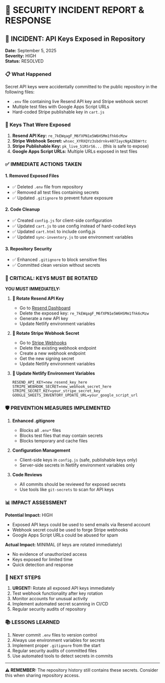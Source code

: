 # 🔐 SECURITY INCIDENT REPORT & RESPONSE

## 🚨 INCIDENT: API Keys Exposed in Repository

**Date:** September 5, 2025  
**Severity:** HIGH  
**Status:** RESOLVED

### 📋 What Happened
Secret API keys were accidentally committed to the public repository in the following files:
- `.env` file containing live Resend API key and Stripe webhook secret
- Multiple test files with Google Apps Script URLs
- Hard-coded Stripe publishable key in `cart.js`

### 🔑 Keys That Were Exposed
1. **Resend API Key:** `re_7kEWqagF_M6fXPN1e5W6HSMm1fhk6cMzw`
2. **Stripe Webhook Secret:** `whsec_XYRXQYz3sbdrnkv407IaycNgAZ8bWrtc`
3. **Stripe Publishable Key:** `pk_live_51RSrS6...` (this is safe to expose)
4. **Google Apps Script URLs:** Multiple URLs exposed in test files

### ✅ IMMEDIATE ACTIONS TAKEN

#### 1. **Removed Exposed Files**
- ✅ Deleted `.env` file from repository
- ✅ Removed all test files containing secrets
- ✅ Updated `.gitignore` to prevent future exposure

#### 2. **Code Cleanup**
- ✅ Created `config.js` for client-side configuration
- ✅ Updated `cart.js` to use config instead of hard-coded keys
- ✅ Updated `cart.html` to include config.js
- ✅ Updated `sync-inventory.js` to use environment variables

#### 3. **Repository Security**
- ✅ Enhanced `.gitignore` to block sensitive files
- ✅ Committed clean version without secrets

### 🚨 CRITICAL: KEYS MUST BE ROTATED

**YOU MUST IMMEDIATELY:**

1. **🔄 Rotate Resend API Key**
   - Go to [Resend Dashboard](https://resend.com/api-keys)
   - Delete the exposed key: `re_7kEWqagF_M6fXPN1e5W6HSMm1fhk6cMzw`
   - Generate a new API key
   - Update Netlify environment variables

2. **🔄 Rotate Stripe Webhook Secret**
   - Go to [Stripe Webhooks](https://dashboard.stripe.com/webhooks)
   - Delete the existing webhook endpoint
   - Create a new webhook endpoint
   - Get the new signing secret
   - Update Netlify environment variables

3. **📝 Update Netlify Environment Variables**
   ```
   RESEND_API_KEY=new_resend_key_here
   STRIPE_WEBHOOK_SECRET=new_webhook_secret_here
   STRIPE_SECRET_KEY=your_stripe_secret_key
   GOOGLE_SHEETS_INVENTORY_UPDATE_URL=your_google_script_url
   ```

### 🛡️ PREVENTION MEASURES IMPLEMENTED

1. **Enhanced .gitignore**
   - Blocks all `.env*` files
   - Blocks test files that may contain secrets
   - Blocks temporary and cache files

2. **Configuration Management**
   - Client-side keys in `config.js` (safe, publishable keys only)
   - Server-side secrets in Netlify environment variables only

3. **Code Reviews**
   - All commits should be reviewed for exposed secrets
   - Use tools like `git-secrets` to scan for API keys

### 📊 IMPACT ASSESSMENT

**Potential Impact:** HIGH
- Exposed API keys could be used to send emails via Resend account
- Webhook secret could be used to forge Stripe webhooks
- Google Apps Script URLs could be abused for spam

**Actual Impact:** MINIMAL (if keys are rotated immediately)
- No evidence of unauthorized access
- Keys exposed for limited time
- Quick detection and response

### 🎯 NEXT STEPS

1. **URGENT:** Rotate all exposed API keys immediately
2. Test webhook functionality after key rotation
3. Monitor accounts for unusual activity
4. Implement automated secret scanning in CI/CD
5. Regular security audits of repository

### 📚 LESSONS LEARNED

1. Never commit `.env` files to version control
2. Always use environment variables for secrets
3. Implement proper `.gitignore` from the start
4. Regular security audits of committed files
5. Use automated tools to detect secrets in commits

---

**⚠️ REMEMBER:** The repository history still contains these secrets. Consider this when sharing repository access.
